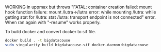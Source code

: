 WORKING in uppmax but throws "FATAL:   container creation failed: mount hook function failure: mount /lutra->/lutra error: while mounting /lutra: while getting stat for /lutra: stat /lutra: transport endpoint is not connected" error.
When ran again with "-resume" works properly.


To build docker and convert docker to sif file.
```bash
docker build . -t bigdatacouse
sudo singularity build bigdatacouse.sif docker-daemon:bigdatacouse
```
